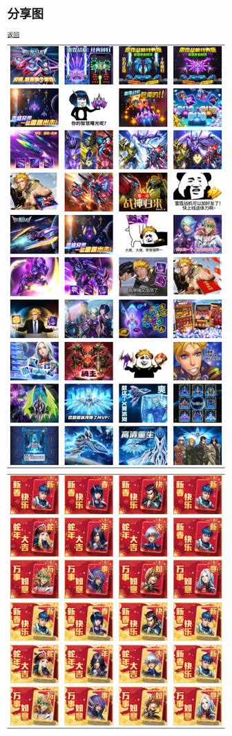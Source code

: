 # 分享图

[返回](../)

|                     |                     |                     |                     |
| ------------------- | ------------------- | ------------------- | ------------------- |
| ![](./share001.jpg) | ![](./share002.jpg) | ![](./share003.jpg) | ![](./share004.jpg) |
| ![](./share005.jpg) | ![](./share006.jpg) | ![](./share007.jpg) | ![](./share008.jpg) |
| ![](./share009.jpg) | ![](./share010.jpg) | ![](./share011.jpg) | ![](./share012.jpg) |
| ![](./share013.jpg) | ![](./share014.jpg) | ![](./share015.jpg) | ![](./share016.jpg) |
| ![](./share017.jpg) | ![](./share018.jpg) | ![](./share019.jpg) | ![](./share020.jpg) |
| ![](./share021.jpg) | ![](./share022.jpg) | ![](./share023.jpg) | ![](./share024.jpg) |
| ![](./share025.jpg) | ![](./share026.jpg) | ![](./share027.jpg) | ![](./share028.jpg) |
| ![](./share029.jpg) | ![](./share030.jpg) | ![](./share031.jpg) | ![](./share032.jpg) |
| ![](./share033.jpg) | ![](./share034.jpg) | ![](./share035.jpg) | ![](./share036.jpg) |
| ![](./share037.jpg) | ![](./share038.jpg) | ![](./share039.jpg) | ![](./share040.jpg) |

<!-- https://wxmini-cdn.jj5agame.com/clover/share/share001.jpg -->

|                     |                     |                     |                     |
| ------------------- | ------------------- | ------------------- | ------------------- |
| ![](./card-01.jpg)  | ![](./card-02.jpg)  | ![](./card-03.jpg)  | ![](./card-01.jpg)  |
| ![](./card-05.jpg)  | ![](./card-06.jpg)  | ![](./card-07.jpg)  | ![](./card-01.jpg)  |
| ![](./card-09.jpg)  | ![](./card-10.jpg)  | ![](./card-11.jpg)  | ![](./card-12.jpg)  |
| ![](./card-01g.jpg) | ![](./card-02g.jpg) | ![](./card-03g.jpg) | ![](./card-01g.jpg) |
| ![](./card-05g.jpg) | ![](./card-06g.jpg) | ![](./card-07g.jpg) | ![](./card-01g.jpg) |
| ![](./card-09g.jpg) | ![](./card-10g.jpg) | ![](./card-11g.jpg) | ![](./card-12g.jpg) |
